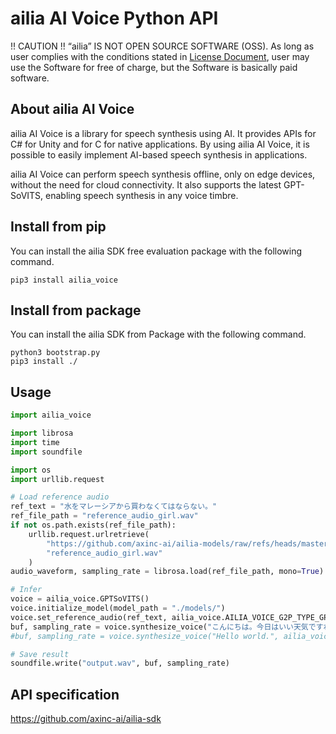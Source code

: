 # ailia AI Voice Python API

!! CAUTION !!
“ailia” IS NOT OPEN SOURCE SOFTWARE (OSS).
As long as user complies with the conditions stated in [License Document](https://ailia.ai/license/), user may use the Software for free of charge, but the Software is basically paid software.

## About ailia AI Voice

ailia AI Voice is a library for speech synthesis using AI. It provides APIs for C# for Unity and for C for native applications. By using ailia AI Voice, it is possible to easily implement AI-based speech synthesis in applications.

ailia AI Voice can perform speech synthesis offline, only on edge devices, without the need for cloud connectivity. It also supports the latest GPT-SoVITS, enabling speech synthesis in any voice timbre.

## Install from pip

You can install the ailia SDK free evaluation package with the following command.

```
pip3 install ailia_voice
```

## Install from package

You can install the ailia SDK from Package with the following command.

```
python3 bootstrap.py
pip3 install ./
```

## Usage

```python
import ailia_voice

import librosa
import time
import soundfile

import os
import urllib.request

# Load reference audio
ref_text = "水をマレーシアから買わなくてはならない。"
ref_file_path = "reference_audio_girl.wav"
if not os.path.exists(ref_file_path):
	urllib.request.urlretrieve(
		"https://github.com/axinc-ai/ailia-models/raw/refs/heads/master/audio_processing/gpt-sovits/reference_audio_captured_by_ax.wav",
		"reference_audio_girl.wav"
	)
audio_waveform, sampling_rate = librosa.load(ref_file_path, mono=True)

# Infer
voice = ailia_voice.GPTSoVITS()
voice.initialize_model(model_path = "./models/")
voice.set_reference_audio(ref_text, ailia_voice.AILIA_VOICE_G2P_TYPE_GPT_SOVITS_JA, audio_waveform, sampling_rate)
buf, sampling_rate = voice.synthesize_voice("こんにちは。今日はいい天気ですね。", ailia_voice.AILIA_VOICE_G2P_TYPE_GPT_SOVITS_JA)
#buf, sampling_rate = voice.synthesize_voice("Hello world.", ailia_voice.AILIA_VOICE_G2P_TYPE_GPT_SOVITS_EN)

# Save result
soundfile.write("output.wav", buf, sampling_rate)
```

## API specification

https://github.com/axinc-ai/ailia-sdk

